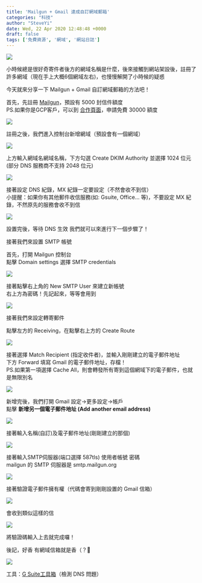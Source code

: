 ```yaml
---
title: 'Mailgun + Gmail 達成自訂網域郵箱'
categories: "科技"
author: "SteveYi"
date: Wed, 22 Apr 2020 12:48:48 +0000
draft: false
tags: ['免費資源', '網域', '網站日誌']
---
```


![](https://static-a1.steveyi.net/media/blog/2020/04/mailgungmail-14.jpg)

小時候總是很好奇寄件者後方的網域名稱是什麼，後來接觸到網站架設後，註冊了許多網域（現在手上大概6個網域左右)，也慢慢解開了小時候的疑惑

今天就來分享一下 Mailgun + Gmail 自訂網域郵箱的方法吧！

首先，先註冊 [Mailgun](https://www.mailgun.com/)，預設有 5000 封信件額度  
PS.如果你是GCP客戶，可以到 [合作頁面](https://www.mailgun.com/google/)，申請免費 30000 額度

![](https://static-a1.steveyi.net/media/blog/2020/04/mailgungmail-2-1920x1142.png)

註冊之後，我們進入控制台新增網域（預設會有一個網域）

![](https://static-a1.steveyi.net/media/blog/2020/04/mailgungmail-3-1920x1142.png)

上方輸入網域名網域名稱，下方勾選 Create DKIM Authority 並選擇 1024 位元(部分 DNS 服務商不支持 2048 位元)

![](https://static-a1.steveyi.net/media/blog/2020/04/mailgungmail-4.png)

接著設定 DNS 紀錄，MX 紀錄一定要設定（不然會收不到信）  
小提醒：如果你有其他郵件收信服務(如: Gsuite, Office… 等)，不要設定 MX 紀錄，不然原先的服務會收不到信

![](https://static-a1.steveyi.net/media/blog/2020/04/mailgungmail-5-1920x1142.png)

設置完後，等待 DNS 生效 我們就可以來進行下一個步驟了！

接著我們來設置 SMTP 帳號

首先，打開 Mailgun 控制台  
點擊 Domain settings 選擇 SMTP credentials

![](https://static-a1.steveyi.net/media/blog/2020/04/mailgungmail-6-1920x1142.png)

接著點擊右上角的 New SMTP User 來建立新帳號  
右上方為密碼！先記起來，等等會用到

![](https://static-a1.steveyi.net/media/blog/2020/04/mailgungmail-7-1920x1142.jpg)

接著我們來設定轉寄郵件

點擊左方的 Receiving，在點擊右上方的 Create Route

![](https://static-a1.steveyi.net/media/blog/2020/04/mailgungmail-8-1920x1142.jpg)

接著選擇 Match Recipient (指定收件者)，並輸入剛剛建立的電子郵件地址  
下方 Forward 填寫 Gmail 的電子郵件地址，存檔！  
PS.如果第一項選擇 Cache All，則會轉發所有寄到這個網域下的電子郵件，也就是無限別名

![](https://static-a1.steveyi.net/media/blog/2020/04/mailgungmail-9-1920x1142.jpg)

新增完後，我們打開 Gmail 設定→更多設定→帳戶  
點擊 **新增另一個電子郵件地址 (Add another email address)**

![](https://static-a1.steveyi.net/media/blog/2020/04/mailgungmail-1-1920x1142.jpg)

接著輸入名稱(自訂)及電子郵件地址(剛剛建立的那個)

![](https://static-a1.steveyi.net/media/blog/2020/04/mailgungmail-10.jpg)

接著輸入SMTP伺服器(端口選擇 587tls) 使用者帳號 密碼  
mailgun 的 SMTP 伺服器是 smtp.mailgun.org

![](https://static-a1.steveyi.net/media/blog/2020/04/mailgungmail-11.jpg)

接著驗證電子郵件擁有權（代碼會寄到剛剛設置的 Gmail 信箱）

![](https://static-a1.steveyi.net/media/blog/2020/04/mailgungmail-12.jpg)

會收到類似這樣的信

![](https://static-a1.steveyi.net/media/blog/2020/04/mailgungmail-13-1920x1142.jpg)

將驗證碼輸入上去就完成囉！

後記，好香 有網域信箱就是香（？🤩

![](https://static-a1.steveyi.net/media/blog/2020/04/mailgungmail-14.jpg)

工具：[G Suite工具箱](https://toolbox.googleapps.com/)（檢測 DNS 問題）
